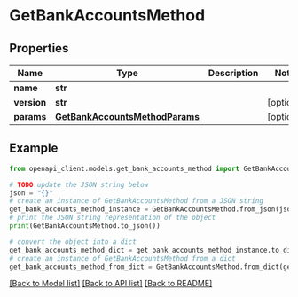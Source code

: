 # GetBankAccountsMethod


## Properties

Name | Type | Description | Notes
------------ | ------------- | ------------- | -------------
**name** | **str** |  | 
**version** | **str** |  | [optional] 
**params** | [**GetBankAccountsMethodParams**](GetBankAccountsMethodParams.md) |  | [optional] 

## Example

```python
from openapi_client.models.get_bank_accounts_method import GetBankAccountsMethod

# TODO update the JSON string below
json = "{}"
# create an instance of GetBankAccountsMethod from a JSON string
get_bank_accounts_method_instance = GetBankAccountsMethod.from_json(json)
# print the JSON string representation of the object
print(GetBankAccountsMethod.to_json())

# convert the object into a dict
get_bank_accounts_method_dict = get_bank_accounts_method_instance.to_dict()
# create an instance of GetBankAccountsMethod from a dict
get_bank_accounts_method_from_dict = GetBankAccountsMethod.from_dict(get_bank_accounts_method_dict)
```
[[Back to Model list]](../README.md#documentation-for-models) [[Back to API list]](../README.md#documentation-for-api-endpoints) [[Back to README]](../README.md)



